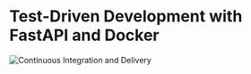 # Test-Driven Development with FastAPI and Docker

![Continuous Integration and Delivery](https://github.com/cephydex/fastapi-tdd1/workflows/Continuous%20Integration%20and%20Delivery/badge.svg?branch=main)
